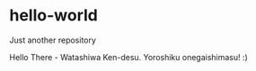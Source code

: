 # hello-world
Just another repository

Hello There - Watashiwa Ken-desu. Yoroshiku onegaishimasu! :)
